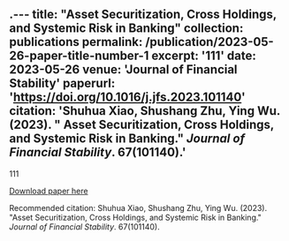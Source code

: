 .---
title: "Asset Securitization, Cross Holdings, and Systemic Risk in Banking"
collection: publications
permalink: /publication/2023-05-26-paper-title-number-1
excerpt: '111'
date: 2023-05-26
venue: 'Journal of Financial Stability'
paperurl: 'https://doi.org/10.1016/j.jfs.2023.101140'
citation: 'Shuhua Xiao, Shushang Zhu, Ying Wu. (2023). &quot; Asset Securitization, Cross Holdings, and Systemic Risk in Banking.&quot; <i>Journal of Financial Stability</i>. 67(101140).'
---
111

[Download paper here](https://doi.org/10.1016/j.jfs.2023.101140)

Recommended citation: Shuhua Xiao, Shushang Zhu, Ying Wu. (2023). "Asset Securitization, Cross Holdings, and Systemic Risk in Banking." <i>Journal of Financial Stability</i>. 67(101140).
